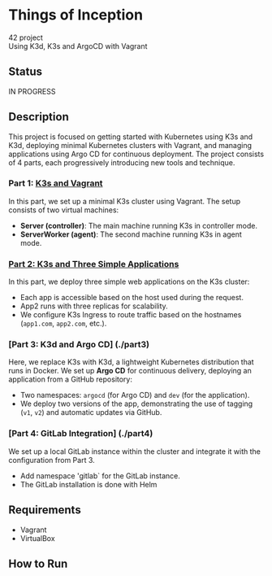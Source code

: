 # Things of Inception

42 project <br>
Using K3d, K3s and ArgoCD with Vagrant

## Status

IN PROGRESS

## Description

This project is focused on getting started with Kubernetes using K3s and K3d, deploying minimal Kubernetes clusters with Vagrant, and managing applications using Argo CD for continuous deployment.
The project consists of 4 parts, each progressively introducing new tools and technique.

### Part 1: [K3s and Vagrant](./part1)

In this part, we set up a minimal K3s cluster using Vagrant. The setup consists of two virtual machines:
- **Server (controller)**: The main machine running K3s in controller mode.
- **ServerWorker (agent)**: The second machine running K3s in agent mode.

### [Part 2: K3s and Three Simple Applications](./part2)

In this part, we deploy three simple web applications on the K3s cluster:
- Each app is accessible based on the host used during the request.
- App2 runs with three replicas for scalability.
- We configure K3s Ingress to route traffic based on the hostnames (`app1.com`, `app2.com`, etc.).

### [Part 3: K3d and Argo CD] (./part3)

Here, we replace K3s with K3d, a lightweight Kubernetes distribution that runs in Docker. We set up **Argo CD** for continuous delivery, deploying an application from a GitHub repository:
- Two namespaces: `argocd` (for Argo CD) and `dev` (for the application).
- We deploy two versions of the app, demonstrating the use of tagging (`v1`, `v2`) and automatic updates via GitHub.

### [Part 4: GitLab Integration] (./part4)

We set up a local GitLab instance within the cluster and integrate it with the configuration from Part 3.
- Add namespace 'gitlab` for the GitLab instance.
- The GitLab installation is done with Helm

## Requirements

- Vagrant
- VirtualBox

## How to Run


